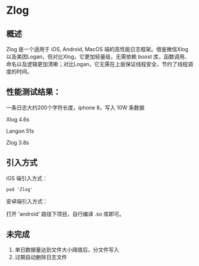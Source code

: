 # Zlog


## 概述
Zlog 是一个适用于 iOS, Android, MacOS 端的高性能日志框架。借鉴微信Xlog以及美团Logan，但对比Xlog，它更加轻量级，无需依赖 boost 库，函数调用、命名以及逻辑更加清晰；对比Logan，它无需在上层保证线程安全，节约了线程调度的时间。

## 性能测试结果：

一条日志大约200个字符长度，iphone 8，写入 10W 条数据

Xlog 4.6s

Langon 51s

Zlog 3.8s


## 引入方式

iOS 端引入方式：

```
pod 'Zlog'
```

安卓端引入方式：

打开 'android' 路径下项目，自行编译 .so 库即可。


## 未完成
1. 单日数据量达到文件大小阈值后，分文件写入
2. 过期自动删除日志文件
